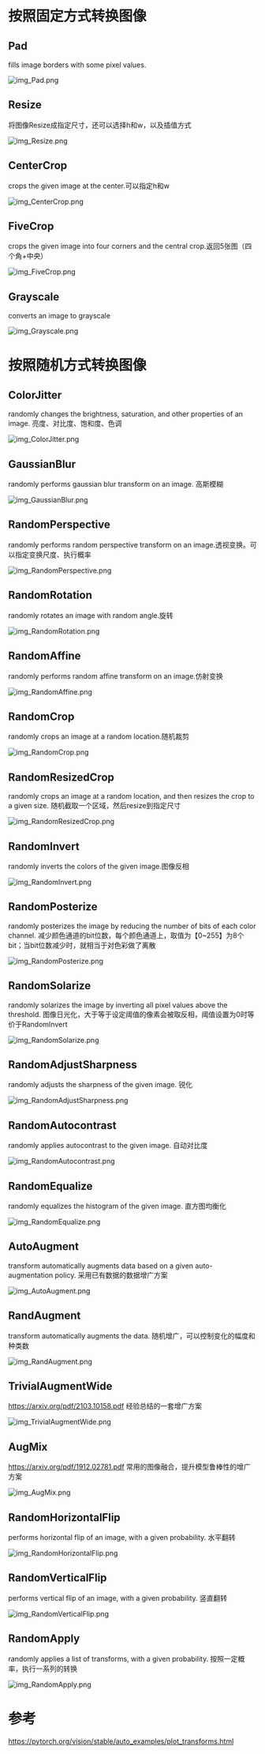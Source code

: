 # 按照固定方式转换图像
## Pad
fills image borders with some pixel values.

![img_Pad.png](imgs/img_Pad.png)

## Resize
将图像Resize成指定尺寸，还可以选择h和w，以及插值方式

![img_Resize.png](imgs/img_Resize.png)

## CenterCrop
crops the given image at the center.可以指定h和w

![img_CenterCrop.png](imgs/img_CenterCrop.png)

## FiveCrop
crops the given image into four corners and the central crop.返回5张图（四个角+中央）

![img_FiveCrop.png](imgs/img_FiveCrop.png)

## Grayscale
converts an image to grayscale

![img_Grayscale.png](imgs/img_Grayscale.png)


# 按照随机方式转换图像
## ColorJitter
randomly changes the brightness, saturation, and other properties of an image. 亮度、对比度、饱和度、色调

![img_ColorJitter.png](imgs/img_ColorJitter.png)

## GaussianBlur
randomly performs gaussian blur transform on an image. 高斯模糊

![img_GaussianBlur.png](imgs/img_GaussianBlur.png)

## RandomPerspective
randomly performs random perspective transform on an image.透视变换。可以指定变换尺度、执行概率

![img_RandomPerspective.png](imgs/img_RandomPerspective.png)

## RandomRotation
randomly rotates an image with random angle.旋转

![img_RandomRotation.png](imgs/img_RandomRotation.png)

## RandomAffine
randomly performs random affine transform on an image.仿射变换

![img_RandomAffine.png](imgs/img_RandomAffine.png)

## RandomCrop
randomly crops an image at a random location.随机裁剪

![img_RandomCrop.png](imgs/img_RandomCrop.png)

## RandomResizedCrop
randomly crops an image at a random location, and then resizes the crop to a given size.
随机截取一个区域，然后resize到指定尺寸

![img_RandomResizedCrop.png](imgs/img_RandomResizedCrop.png)

## RandomInvert
randomly inverts the colors of the given image.图像反相

![img_RandomInvert.png](imgs/img_RandomInvert.png)

## RandomPosterize
randomly posterizes the image by reducing the number of bits of each color channel.
减少颜色通道的bit位数，每个颜色通道上，取值为【0~255】为8个bit；当bit位数减少时，就相当于对色彩做了离散

![img_RandomPosterize.png](imgs/img_RandomPosterize.png)

## RandomSolarize
randomly solarizes the image by inverting all pixel values above the threshold.
图像日光化，大于等于设定阈值的像素会被取反相，阈值设置为0时等价于RandomInvert

![img_RandomSolarize.png](imgs/img_RandomSolarize.png)

## RandomAdjustSharpness
randomly adjusts the sharpness of the given image.
锐化

![img_RandomAdjustSharpness.png](imgs/img_RandomAdjustSharpness.png)

## RandomAutocontrast
randomly applies autocontrast to the given image.
自动对比度

![img_RandomAutocontrast.png](imgs/img_RandomAutocontrast.png)

## RandomEqualize
randomly equalizes the histogram of the given image.
直方图均衡化

![img_RandomEqualize.png](imgs/img_RandomEqualize.png)

## AutoAugment
transform automatically augments data based on a given auto-augmentation policy.
采用已有数据的数据增广方案

![img_AutoAugment.png](imgs/img_AutoAugment.png)

## RandAugment
transform automatically augments the data.
随机增广，可以控制变化的幅度和种类数

![img_RandAugment.png](imgs/img_RandAugment.png)

## TrivialAugmentWide
https://arxiv.org/pdf/2103.10158.pdf 经验总结的一套增广方案

![img_TrivialAugmentWide.png](imgs/img_TrivialAugmentWide.png)

## AugMix
https://arxiv.org/pdf/1912.02781.pdf 常用的图像融合，提升模型鲁棒性的增广方案

![img_AugMix.png](imgs/img_AugMix.png)

## RandomHorizontalFlip
performs horizontal flip of an image, with a given probability. 水平翻转

![img_RandomHorizontalFlip.png](imgs/img_RandomHorizontalFlip.png)

## RandomVerticalFlip
performs vertical flip of an image, with a given probability. 竖直翻转

![img_RandomVerticalFlip.png](imgs/img_RandomVerticalFlip.png)

## RandomApply
randomly applies a list of transforms, with a given probability.
按照一定概率，执行一系列的转换

![img_RandomApply.png](imgs/img_RandomApply.png)

# 参考
https://pytorch.org/vision/stable/auto_examples/plot_transforms.html

